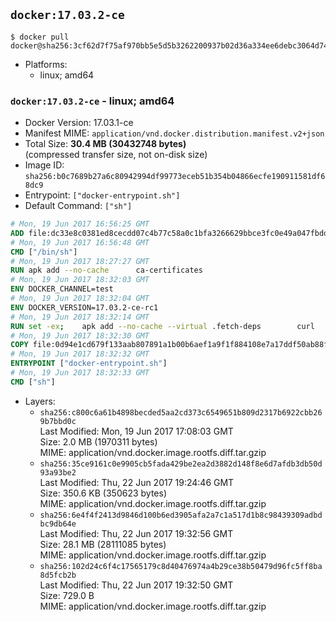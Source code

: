 ## `docker:17.03.2-ce`

```console
$ docker pull docker@sha256:3cf62d7f75af970bb5e5d5b3262200937b02d36a334ee6debc3064d74f2e0c7b
```

-	Platforms:
	-	linux; amd64

### `docker:17.03.2-ce` - linux; amd64

-	Docker Version: 17.03.1-ce
-	Manifest MIME: `application/vnd.docker.distribution.manifest.v2+json`
-	Total Size: **30.4 MB (30432748 bytes)**  
	(compressed transfer size, not on-disk size)
-	Image ID: `sha256:b0c7689b27a6c80942994df99773eceb51b354b04866ecfe190911581df68dc9`
-	Entrypoint: `["docker-entrypoint.sh"]`
-	Default Command: `["sh"]`

```dockerfile
# Mon, 19 Jun 2017 16:56:25 GMT
ADD file:dc33e8c0381ed8cecdd07c4b77c58a0c1bfa3266629bbce3fc0e49a047fbdd62 in / 
# Mon, 19 Jun 2017 16:56:48 GMT
CMD ["/bin/sh"]
# Mon, 19 Jun 2017 18:27:27 GMT
RUN apk add --no-cache 		ca-certificates
# Mon, 19 Jun 2017 18:32:03 GMT
ENV DOCKER_CHANNEL=test
# Mon, 19 Jun 2017 18:32:04 GMT
ENV DOCKER_VERSION=17.03.2-ce-rc1
# Mon, 19 Jun 2017 18:32:14 GMT
RUN set -ex; 	apk add --no-cache --virtual .fetch-deps 		curl 		tar 	; 		apkArch="$(apk --print-arch)"; 	case "$apkArch" in 		x86_64) dockerArch='x86_64' ;; 		*) echo >&2 "error: unsupported architecture ($apkArch)"; exit 1 ;;	esac; 		if ! curl -fL -o docker.tgz "https://download.docker.com/linux/static/${DOCKER_CHANNEL}/${dockerArch}/docker-${DOCKER_VERSION}.tgz"; then 		echo >&2 "error: failed to download 'docker-${DOCKER_VERSION}' from '${DOCKER_CHANNEL}' for '${dockerArch}'"; 		exit 1; 	fi; 		tar --extract 		--file docker.tgz 		--strip-components 1 		--directory /usr/local/bin/ 	; 	rm docker.tgz; 		apk del .fetch-deps; 		dockerd -v; 	docker -v
# Mon, 19 Jun 2017 18:32:30 GMT
COPY file:0d94e1cd679f133aab807891a1b00b6aef1a9f1f884108e7a17ddf50ab88f1fb in /usr/local/bin/ 
# Mon, 19 Jun 2017 18:32:32 GMT
ENTRYPOINT ["docker-entrypoint.sh"]
# Mon, 19 Jun 2017 18:32:33 GMT
CMD ["sh"]
```

-	Layers:
	-	`sha256:c800c6a61b4898becded5aa2cd373c6549651b809d2317b6922cbb269b7bbd0c`  
		Last Modified: Mon, 19 Jun 2017 17:08:03 GMT  
		Size: 2.0 MB (1970311 bytes)  
		MIME: application/vnd.docker.image.rootfs.diff.tar.gzip
	-	`sha256:35ce9161c0e9905cb5fada429be2ea2d3882d148f8e6d7afdb3db50d93a93be2`  
		Last Modified: Thu, 22 Jun 2017 19:24:46 GMT  
		Size: 350.6 KB (350623 bytes)  
		MIME: application/vnd.docker.image.rootfs.diff.tar.gzip
	-	`sha256:6e4f4f2413d9846d100b6ed3905afa2a7c1a517d1b8c98439309adbdbc9db64e`  
		Last Modified: Thu, 22 Jun 2017 19:32:56 GMT  
		Size: 28.1 MB (28111085 bytes)  
		MIME: application/vnd.docker.image.rootfs.diff.tar.gzip
	-	`sha256:102d24c6f4c17565179c8d40476974a4b29ce38b50479d96fc5ff8ba8d5fcb2b`  
		Last Modified: Thu, 22 Jun 2017 19:32:50 GMT  
		Size: 729.0 B  
		MIME: application/vnd.docker.image.rootfs.diff.tar.gzip
